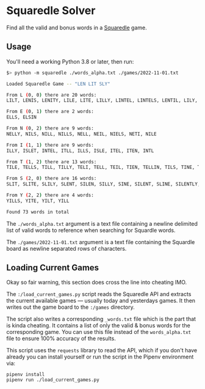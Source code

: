 # Squaredle Solver

Find all the valid and bonus words in a [Squaredle](https://squaredle.app) game.

## Usage

You'll need a working Python 3.8 or later, then run:

```bash
$> python -m squaredle ./words_alpha.txt ./games/2022-11-01.txt

Loaded Squaredle Game -- "LEN LIT SLY"

From L (0, 0) there are 20 words:
LILT, LENIS, LENITY, LILE, LITE, LILLY, LINTEL, LINTELS, LENTIL, LILY, LENT, LINET, LINT, LEIS, LIEN, LILL, LISLE, LINE, LINTY, LENTILS

From E (0, 1) there are 2 words:
ELLS, ELSIN

From N (0, 2) there are 9 words:
NELLY, NILS, NILL, NILLS, NELL, NEIL, NIELS, NETI, NILE

From I (1, 1) there are 9 words:
ILLY, ISLET, INTEL, ITLL, ILLS, ISLE, ITEL, ITEN, INTL

From T (1, 2) there are 13 words:
TILE, TELLS, TILL, TILLY, TELI, TELL, TEIL, TIEN, TELLIN, TILS, TINE, TELLY, TILLS

From S (2, 0) there are 16 words:
SLIT, SLITE, SLILY, SLENT, SILEN, SILLY, SINE, SILENT, SLINE, SILENTLY, SLINTE, SILE, SILTY, SILL, SITE, SILT

From Y (2, 2) there are 4 words:
YILLS, YITE, YILT, YILL

Found 73 words in total
```

The `./words_alpha.txt` argument is a text file containing a newline delimited list of
valid words to reference when searching for Squardle words.

The `./games/2022-11-01.txt` argument is a text file containing the Squardle board as
newline separated rows of characters.

## Loading Current Games

Okay so fair warning, this section does cross the line into cheating IMO.

The `:/load_current_games.py` script reads the Squaredle API and extracts the current
available games — usually today and yesterdays games. It then writes out the game board
to the `:/games` directory.

The script also writes a corresponding `_words.txt` file which is the part that is kinda
cheating. It contains a list of only the valid & bonus words for the corresponding game.
You can use this file instead of the `words_alpha.txt` file to ensure 100% accuracy of
the results.

This script uses the `requests` library to read the API, which if you don't have already
you can install yourself or run the script in the Pipenv environment via:

```console
pipenv install
pipenv run ./load_current_games.py
```
